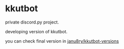 # kkutbot

private discord.py project.

developing version of kkutbot.

you can check final version in [janu8ry/kkutbot-versions](https://github.com/janu8ry/kkutbot-versions)
